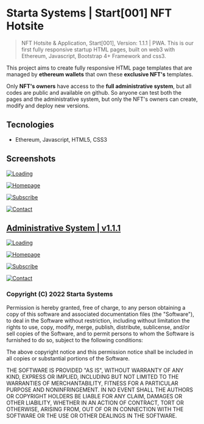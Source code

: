 # Starta Systems | Start[001] NFT Hotsite

> NFT Hotsite & Application, Start[001], Version: 1.1.1 | PWA. This is our first fully responsive startup HTML pages, built on web3 with Ethereum, Javascript, Bootstrap 4+ Framework and css3.

This project aims to create fully responsive HTML page templates that are managed by **ethereum wallets** that own these **exclusive NFT's** templates.

Only **NFT's owners** have access to the **full administrative system**, but all codes are public and available on github. So anyone can test both the pages and the administrative system, but only the NFT's owners can create, modify and deploy new versions.

## Tecnologies

- Ethereum, Javascript, HTML5, CSS3

## Screenshots

[![Loading](https://rinkeby.starta.systems/start-web3-pro/media/prints/print-1.jpg)](https://rinkeby.starta.systems/start-web3-pro/001/?from=github)

[![Homepage](https://rinkeby.starta.systems/start-web3-pro/media/prints/print-2.jpg)](https://rinkeby.starta.systems/start-web3-pro/001/?from=github)

[![Subscribe](https://rinkeby.starta.systems/start-web3-pro/media/prints/print-3.jpg)](https://rinkeby.starta.systems/start-web3-pro/001/?from=github)

[![Contact](https://rinkeby.starta.systems/start-web3-pro/media/prints/print-4.jpg)](https://rinkeby.starta.systems/start-web3-pro/001/?from=github)

## [Administrative System | v1.1.1](https://rinkeby.starta.systems/start-web3-pro/001/admin/?demo)

[![Loading](https://rinkeby.starta.systems/start-web3-pro/media/prints/print-admin-1.jpg)](https://rinkeby.starta.systems/start-web3-pro/001/admin/?demo)

[![Homepage](https://rinkeby.starta.systems/start-web3-pro/media/prints/print-admin-2.jpg)](https://rinkeby.starta.systems/start-web3-pro/001/admin/?demo)

[![Subscribe](https://rinkeby.starta.systems/start-web3-pro/media/prints/print-admin-3.jpg)](https://rinkeby.starta.systems/start-web3-pro/001/admin/?demo)

[![Contact](https://rinkeby.starta.systems/start-web3-pro/media/prints/print-admin-4.jpg)](https://rinkeby.starta.systems/start-web3-pro/001/admin/?demo)

### Copyright (C) 2022 Starta Systems

  Permission is hereby granted, free of charge, to any person obtaining a copy of this software and associated documentation files (the "Software"), to deal in the Software without restriction, including without limitation the rights to use, copy, modify, merge, publish, distribute, sublicense, and/or sell copies of the Software, and to permit persons to whom the Software is furnished to do so, subject to the following conditions:

  The above copyright notice and this permission notice shall be included in all copies or substantial portions of the Software.

  THE SOFTWARE IS PROVIDED "AS IS", WITHOUT WARRANTY OF ANY KIND, EXPRESS OR IMPLIED, INCLUDING BUT NOT LIMITED TO THE WARRANTIES OF MERCHANTABILITY, FITNESS FOR A PARTICULAR PURPOSE AND NONINFRINGEMENT. IN NO EVENT SHALL THE AUTHORS OR COPYRIGHT HOLDERS BE LIABLE FOR ANY CLAIM, DAMAGES OR OTHER LIABILITY, WHETHER IN AN ACTION OF CONTRACT, TORT OR OTHERWISE, ARISING FROM, OUT OF OR IN CONNECTION WITH THE SOFTWARE OR THE USE OR OTHER DEALINGS IN THE SOFTWARE.
